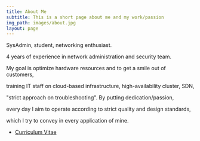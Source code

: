 ```yaml
---
title: About Me
subtitle: This is a short page about me and my work/passion
img_path: images/about.jpg
layout: page
---
```


SysAdmin, student, networking enthusiast.

4 years of experience in network administration and security team. 

My goal is optimize hardware resources and to get a smile out of customers, 

training IT staff on cloud-based infrastructure, high-availability cluster, SDN, 

"strict approach on troubleshooting". By putting dedication/passion, 

every day I aim to operate according to strict quality and design standards, 

which I try to convey in every application of mine. 
* [Curriculum Vitae](https://res.cloudinary.com/dukfwojr6/image/upload/v1606592092/cv.pdf)			